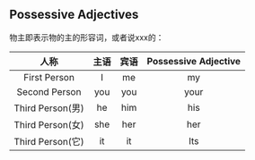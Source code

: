 ## Possessive Adjectives

物主即表示物的主的形容词，或者说xxx的：

|       人称       | 主语 | 宾语 | Possessive Adjective |
| :--------------: | :--: | :--: | :------------------: |
|   First Person   |  I   |  me  |          my          |
|  Second Person   | you  | you  |         your         |
| Third Person(男) |  he  | him  |         his          |
| Third Person(女) | she  | her  |         her          |
| Third Person(它) |  it  |  it  |         Its          |


